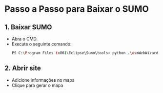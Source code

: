 # Passo a Passo para Baixar o SUMO

## 1. Baixar SUMO
- Abra o CMD.
- Execute o seguinte comando:
  ```bash
  PS C:\Program Files (x86)\Eclipse\Sumo\tools> python .\osmWebWizard.py

## 2. Abrir site
- Adicione informações no mapa
- Clique para gerar o mapa




